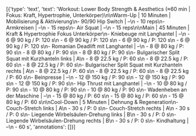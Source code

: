 [{'type': 'text', 'text': 'Workout: Lower Body Strength & Aesthetics (≈60 min | Fokus: Kraft, Hypertrophie, Unterkörper)\n\nWarm-Up | 10 Minuten | Mobilisierung & Aktivierung\n- 90/90 Hip Switch | –\n    - 10 reps\n- Armkreisen | –\n    - 15 reps\n- Air Squat | –\n    - 15 reps\n\nMain | 45 Minuten | Kraft & Hypertrophie Fokus Unterkörper\n- Kniebeuge mit Langhantel | –\n    - 6 @ 90 kg / P: 120 s\n    - 6 @ 90 kg / P: 120 s\n    - 6 @ 90 kg / P: 120 s\n    - 6 @ 90 kg / P: 120 s\n- Romanian Deadlift mit Langhantel | –\n    - 8 @ 80 kg / P: 90 s\n    - 8 @ 80 kg / P: 90 s\n    - 8 @ 80 kg / P: 90 s\n- Bulgarischer Split Squat mit Kurzhanteln links | A\n    - 8 @ 22.5 kg / P: 60 s\n    - 8 @ 22.5 kg / P: 60 s\n    - 8 @ 22.5 kg / P: 60 s\n- Bulgarischer Split Squat mit Kurzhanteln rechts | A\n    - 8 @ 22.5 kg / P: 60 s\n    - 8 @ 22.5 kg / P: 60 s\n    - 8 @ 22.5 kg / P: 60 s\n- Beinpresse | –\n    - 12 @ 150 kg / P: 90 s\n    - 12 @ 150 kg / P: 90 s\n    - 12 @ 150 kg / P: 90 s\n- Hip Thrust mit Langhantel | –\n    - 10 @ 80 kg / P: 90 s\n    - 10 @ 80 kg / P: 90 s\n    - 10 @ 80 kg / P: 90 s\n- Wadenheben an der Maschine | –\n    - 15 @ 80 kg / P: 60 s\n    - 15 @ 80 kg / P: 60 s\n    - 15 @ 80 kg / P: 60 s\n\nCool-Down | 5 Minuten | Dehnung & Regeneration\n- Couch-Stretch links | A\n    - 30 s / P: 0 s\n- Couch-Stretch rechts | A\n    - 30 s / P: 0 s\n- Liegende Wirbelsäulen-Drehung links | B\n    - 30 s / P: 0 s\n- Liegende Wirbelsäulen-Drehung rechts | B\n    - 30 s / P: 0 s\n- Kindhaltung | –\n    - 60 s', 'annotations': []}]